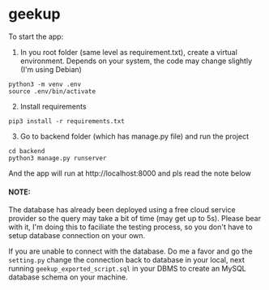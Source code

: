 # geekup

To start the app:
1. In you root folder (same level as requirement.txt), create a virtual environment. Depends on your system, the code may change slightly (I'm using Debian)
```
python3 -m venv .env
source .env/bin/activate
```
2. Install requirements
```
pip3 install -r requirements.txt
```
3. Go to backend folder (which has manage.py file) and run the project
```
cd backend
python3 manage.py runserver
```
And the app will run at http://localhost:8000 and pls read the note below


#### NOTE: 
The database has already been deployed using a free cloud service provider so the query may take a bit of time (may get up to 5s).
Please bear with it, I'm doing this to faciliate the testing process, so you don't have to setup database connection on your own.

If you are unable to connect with the database. Do me a favor and go the `setting.py` change the connection back to database in your local, next running `geekup_exported_script.sql` in your DBMS to create an MySQL database schema on your machine.

